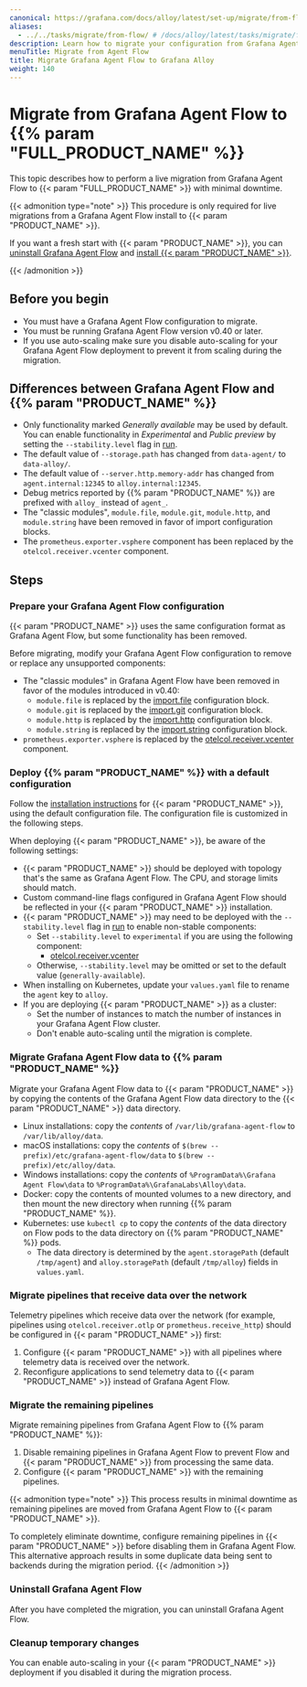```yaml
---
canonical: https://grafana.com/docs/alloy/latest/set-up/migrate/from-flow/
aliases:
  - ../../tasks/migrate/from-flow/ # /docs/alloy/latest/tasks/migrate/from-flow/
description: Learn how to migrate your configuration from Grafana Agent Flow to Grafana Alloy
menuTitle: Migrate from Agent Flow
title: Migrate Grafana Agent Flow to Grafana Alloy
weight: 140
---
```


# Migrate from Grafana Agent Flow to {{% param "FULL_PRODUCT_NAME" %}}

This topic describes how to perform a live migration from Grafana Agent Flow to {{< param "FULL_PRODUCT_NAME" >}} with minimal downtime.

{{< admonition type="note" >}}
This procedure is only required for live migrations from a Grafana Agent Flow install to {{< param "PRODUCT_NAME" >}}.

If you want a fresh start with {{< param "PRODUCT_NAME" >}}, you can [uninstall Grafana Agent Flow][uninstall] and [install {{< param "PRODUCT_NAME" >}}][install].

[uninstall]: https://grafana.com/docs/agent/latest/flow/get-started/install/
[install]: ../../../set-up/install/

{{< /admonition >}}

## Before you begin

- You must have a Grafana Agent Flow configuration to migrate.
- You must be running Grafana Agent Flow version v0.40 or later.
- If you use auto-scaling make sure you disable auto-scaling for your Grafana Agent Flow deployment to prevent it from scaling during the migration.

## Differences between Grafana Agent Flow and {{% param "PRODUCT_NAME" %}}

- Only functionality marked _Generally available_ may be used by default.
  You can enable functionality in _Experimental_ and _Public preview_ by setting the `--stability.level` flag in [run].
- The default value of `--storage.path` has changed from `data-agent/` to `data-alloy/`.
- The default value of `--server.http.memory-addr` has changed from `agent.internal:12345` to `alloy.internal:12345`.
- Debug metrics reported by {{% param "PRODUCT_NAME" %}} are prefixed with `alloy_` instead of `agent_`.
- The "classic modules", `module.file`, `module.git`, `module.http`, and `module.string` have been removed in favor of import configuration blocks.
- The `prometheus.exporter.vsphere` component has been replaced by the `otelcol.receiver.vcenter` component.

[run]: ../../../reference/cli/run

## Steps

### Prepare your Grafana Agent Flow configuration

{{< param "PRODUCT_NAME" >}} uses the same configuration format as Grafana Agent Flow, but some functionality has been removed.

Before migrating, modify your Grafana Agent Flow configuration to remove or replace any unsupported components:

- The "classic modules" in Grafana Agent Flow have been removed in favor of the modules introduced in v0.40:
  - `module.file` is replaced by the [import.file] configuration block.
  - `module.git` is replaced by the [import.git] configuration block.
  - `module.http` is replaced by the [import.http] configuration block.
  - `module.string` is replaced by the [import.string] configuration block.
- `prometheus.exporter.vsphere` is replaced by the [otelcol.receiver.vcenter] component.

[import.file]: ../../../reference/config-blocks/import.file/
[import.git]: ../../../reference/config-blocks/import.git/
[import.http]: ../../../reference/config-blocks/import.http/
[import.string]: ../../../reference/config-blocks/import.string/
[otelcol.receiver.vcenter]: ../../../reference/components/otelcol/otelcol.receiver.vcenter/

### Deploy {{% param "PRODUCT_NAME" %}} with a default configuration

Follow the [installation instructions][install] for {{< param "PRODUCT_NAME" >}}, using the default configuration file. The configuration file is customized in the following steps.

When deploying {{< param "PRODUCT_NAME" >}}, be aware of the following settings:

- {{< param "PRODUCT_NAME" >}} should be deployed with topology that's the same as Grafana Agent Flow.
  The CPU, and storage limits should match.
- Custom command-line flags configured in Grafana Agent Flow should be reflected in your {{< param "PRODUCT_NAME" >}} installation.
- {{< param "PRODUCT_NAME" >}} may need to be deployed with the `--stability.level` flag in [run] to enable non-stable components:
  - Set `--stability.level` to `experimental` if you are using the following component:
    - [otelcol.receiver.vcenter]
  - Otherwise, `--stability.level` may be omitted or set to the default value (`generally-available`).
- When installing on Kubernetes, update your `values.yaml` file to rename the `agent` key to `alloy`.
- If you are deploying {{< param "PRODUCT_NAME" >}} as a cluster:
  - Set the number of instances to match the number of instances in your Grafana Agent Flow cluster.
  - Don't enable auto-scaling until the migration is complete.

[install]: ../../../set-up/install
[run]: ../../../reference/cli/run
[discovery.process]: ../../../reference/components/discovery.process/
[pyroscope.ebpf]: ../../../reference/components/pyroscope.ebpf/
[pyroscope.java]: ../../../reference/components/pyroscope.java/
[pyroscope.scrape]: ../../../reference/components/pyroscope.scrape/
[pyroscope.write]: ../../../reference/components/pyroscope.write/
[otelcol.receiver.vcenter]: ../../../reference/components/otelcol/otelcol.receiver.vcenter/

### Migrate Grafana Agent Flow data to {{% param "PRODUCT_NAME" %}}

Migrate your Grafana Agent Flow data to {{< param "PRODUCT_NAME" >}} by copying the contents of the Grafana Agent Flow data directory to the {{< param "PRODUCT_NAME" >}} data directory.

- Linux installations: copy the _contents_ of `/var/lib/grafana-agent-flow` to `/var/lib/alloy/data`.
- macOS installations: copy the _contents_ of `$(brew --prefix)/etc/grafana-agent-flow/data` to `$(brew --prefix)/etc/alloy/data`.
- Windows installations: copy the _contents_ of `%ProgramData%\Grafana Agent Flow\data` to `%ProgramData%\GrafanaLabs\Alloy\data`.
- Docker: copy the contents of mounted volumes to a new directory, and then mount the new directory when running {{% param "PRODUCT_NAME" %}}.
- Kubernetes: use `kubectl cp` to copy the _contents_ of the data directory on Flow pods to the data directory on {{% param "PRODUCT_NAME" %}} pods.
  - The data directory is determined by the `agent.storagePath` (default `/tmp/agent`) and `alloy.storagePath` (default `/tmp/alloy`) fields in `values.yaml`.

### Migrate pipelines that receive data over the network

Telemetry pipelines which receive data over the network (for example, pipelines using `otelcol.receiver.otlp` or `prometheus.receive_http`) should be configured in {{< param "PRODUCT_NAME" >}} first:

1. Configure {{< param "PRODUCT_NAME" >}} with all pipelines where telemetry data is received over the network.
1. Reconfigure applications to send telemetry data to {{< param "PRODUCT_NAME" >}} instead of Grafana Agent Flow.

### Migrate the remaining pipelines

Migrate remaining pipelines from Grafana Agent Flow to {{% param "PRODUCT_NAME" %}}:

1. Disable remaining pipelines in Grafana Agent Flow to prevent Flow and {{< param "PRODUCT_NAME" >}} from processing the same data.
2. Configure {{< param "PRODUCT_NAME" >}} with the remaining pipelines.

{{< admonition type="note" >}}
This process results in minimal downtime as remaining pipelines are moved from Grafana Agent Flow to {{< param "PRODUCT_NAME" >}}.

To completely eliminate downtime, configure remaining pipelines in {{< param "PRODUCT_NAME" >}} before disabling them in Grafana Agent Flow.
This alternative approach results in some duplicate data being sent to backends during the migration period.
{{< /admonition >}}

### Uninstall Grafana Agent Flow

After you have completed the migration, you can uninstall Grafana Agent Flow.

### Cleanup temporary changes

You can enable auto-scaling in your {{< param "PRODUCT_NAME" >}} deployment if you disabled it during the migration process.
